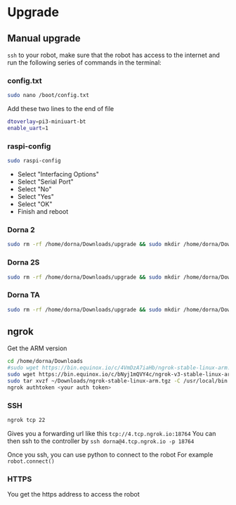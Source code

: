 # Upgrade

## Manual upgrade
`ssh` to your robot, make sure that the robot has access to the internet and run the following series of commands in the terminal:
### config.txt
```bash
sudo nano /boot/config.txt
```
Add these two lines to the end of file
```bash
dtoverlay=pi3-miniuart-bt
enable_uart=1
```
### raspi-config
```bash
sudo raspi-config
```
- Select "Interfacing Options"
- Select "Serial Port"
- Select "No"
- Select "Yes"
- Select "OK"
- Finish and reboot

### Dorna 2
```bash
sudo rm -rf /home/dorna/Downloads/upgrade && sudo mkdir /home/dorna/Downloads/upgrade && sudo git clone -b main https://github.com/dorna-robotics/upgrade.git /home/dorna/Downloads/upgrade && cd /home/dorna/Downloads/upgrade && sudo sh setup.sh dorna_2
```

### Dorna 2S
```bash
sudo rm -rf /home/dorna/Downloads/upgrade && sudo mkdir /home/dorna/Downloads/upgrade && sudo git clone -b main https://github.com/dorna-robotics/upgrade.git /home/dorna/Downloads/upgrade && cd /home/dorna/Downloads/upgrade && sudo sh setup.sh dorna_2s
```

### Dorna TA
```bash
sudo rm -rf /home/dorna/Downloads/upgrade && sudo mkdir /home/dorna/Downloads/upgrade && sudo git clone -b dorna_ta https://github.com/dorna-robotics/upgrade.git /home/dorna/Downloads/upgrade && cd /home/dorna/Downloads/upgrade && sudo sh setup.sh dorna_ta
```

## ngrok
Get the ARM version

```bash
cd /home/dorna/Downloads
#sudo wget https://bin.equinox.io/c/4VmDzA7iaHb/ngrok-stable-linux-arm.tgz
sudo wget https://bin.equinox.io/c/bNyj1mQVY4c/ngrok-v3-stable-linux-arm.tgz
sudo tar xvzf ~/Downloads/ngrok-stable-linux-arm.tgz -C /usr/local/bin
ngrok authtoken <your auth token>
```
### SSH
```bash
ngrok tcp 22
```
Gives you a forwarding url like this `tcp://4.tcp.ngrok.io:18764`
You can then ssh to the controller by `ssh dorna@4.tcp.ngrok.io -p 18764`

Once you ssh, you can use python to connect to the robot
For example `robot.connect()`

### HTTPS
You get the https address to access the robot